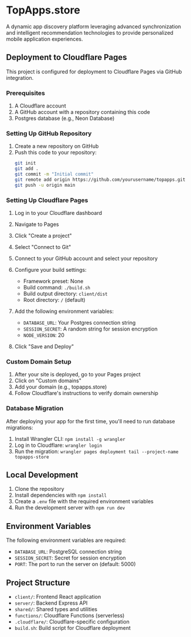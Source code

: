 # TopApps.store

A dynamic app discovery platform leveraging advanced synchronization and intelligent recommendation technologies to provide personalized mobile application experiences.

## Deployment to Cloudflare Pages

This project is configured for deployment to Cloudflare Pages via GitHub integration.

### Prerequisites

1. A Cloudflare account
2. A GitHub account with a repository containing this code
3. Postgres database (e.g., Neon Database)

### Setting Up GitHub Repository

1. Create a new repository on GitHub
2. Push this code to your repository:
   ```bash
   git init
   git add .
   git commit -m "Initial commit"
   git remote add origin https://github.com/yourusername/topapps.git
   git push -u origin main
   ```

### Setting Up Cloudflare Pages

1. Log in to your Cloudflare dashboard
2. Navigate to Pages
3. Click "Create a project"
4. Select "Connect to Git"
5. Connect to your GitHub account and select your repository
6. Configure your build settings:
   - Framework preset: None
   - Build command: `./build.sh` 
   - Build output directory: `client/dist`
   - Root directory: `/` (default)

7. Add the following environment variables:
   - `DATABASE_URL`: Your Postgres connection string
   - `SESSION_SECRET`: A random string for session encryption
   - `NODE_VERSION`: 20

8. Click "Save and Deploy"

### Custom Domain Setup

1. After your site is deployed, go to your Pages project
2. Click on "Custom domains"
3. Add your domain (e.g., topapps.store)
4. Follow Cloudflare's instructions to verify domain ownership

### Database Migration

After deploying your app for the first time, you'll need to run database migrations:

1. Install Wrangler CLI: `npm install -g wrangler`
2. Log in to Cloudflare: `wrangler login`
3. Run the migration: `wrangler pages deployment tail --project-name topapps-store`

## Local Development

1. Clone the repository
2. Install dependencies with `npm install`
3. Create a `.env` file with the required environment variables
4. Run the development server with `npm run dev`

## Environment Variables

The following environment variables are required:

- `DATABASE_URL`: PostgreSQL connection string
- `SESSION_SECRET`: Secret for session encryption
- `PORT`: The port to run the server on (default: 5000)

## Project Structure

- `client/`: Frontend React application
- `server/`: Backend Express API
- `shared/`: Shared types and utilities
- `functions/`: Cloudflare Functions (serverless)
- `.cloudflare/`: Cloudflare-specific configuration
- `build.sh`: Build script for Cloudflare deployment
